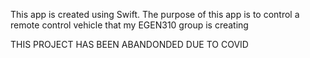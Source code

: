 This app is created using Swift. The purpose of this app is to control a remote control vehicle that my EGEN310 group is creating

THIS PROJECT HAS BEEN ABANDONDED DUE TO COVID
